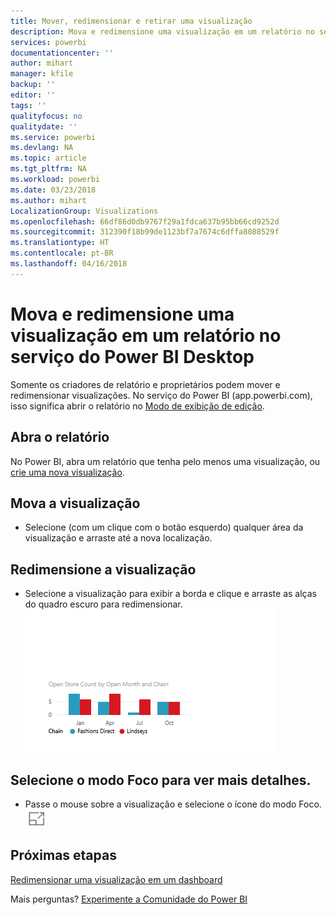 ```yaml
---
title: Mover, redimensionar e retirar uma visualização
description: Mova e redimensione uma visualização em um relatório no serviço do Power BI e Desktop
services: powerbi
documentationcenter: ''
author: mihart
manager: kfile
backup: ''
editor: ''
tags: ''
qualityfocus: no
qualitydate: ''
ms.service: powerbi
ms.devlang: NA
ms.topic: article
ms.tgt_pltfrm: NA
ms.workload: powerbi
ms.date: 03/23/2018
ms.author: mihart
LocalizationGroup: Visualizations
ms.openlocfilehash: 66df86d0db9767f29a1fdca637b95bb66cd9252d
ms.sourcegitcommit: 312390f18b99de1123bf7a7674c6dffa8088529f
ms.translationtype: HT
ms.contentlocale: pt-BR
ms.lasthandoff: 04/16/2018
---
```

# <a name="move-and-resize-a-visualization-in-a-report-in-power-bi-service-and-power-bi-desktop"></a>Mova e redimensione uma visualização em um relatório no serviço do Power BI Desktop
Somente os criadores de relatório e proprietários podem mover e redimensionar visualizações. No serviço do Power BI (app.powerbi.com), isso significa abrir o relatório no [Modo de exibição de edição](service-reading-view-and-editing-view.md).

## <a name="open-the-report"></a>Abra o relatório
No Power BI, abra um relatório que tenha pelo menos uma visualização, ou [crie uma nova visualização](power-bi-report-add-visualizations-i.md). 

## <a name="move-the-visualization"></a>Mova a visualização
* Selecione (com um clique com o botão esquerdo) qualquer área da visualização e arraste até a nova localização.

## <a name="resize-the-visualization"></a>Redimensione a visualização
* Selecione a visualização para exibir a borda e clique e arraste as alças do quadro escuro para redimensionar.  
  ![](media/power-bi-visualization-move-and-resize/untitled.gif)

## <a name="select-focus-mode-to-see-more-detail"></a>Selecione o modo Foco para ver mais detalhes.
* Passe o mouse sobre a visualização e selecione o ícone do modo Foco.
  ![](media/power-bi-visualization-move-and-resize/pbi_popouticon.jpg)

## <a name="next-steps"></a>Próximas etapas
[Redimensionar uma visualização em um dashboard](service-dashboard-edit-tile.md)  

Mais perguntas? [Experimente a Comunidade do Power BI](http://community.powerbi.com/)